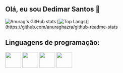 ## Olá, eu sou Dedimar Santos 👋


![Anurag's GitHub stats](https://github-readme-stats.vercel.app/api?username=Dedimar-dev&theme=dark&show_icons=true)
[![Top Langs](https://github-readme-stats.vercel.app/api/top-langs/?username=Dedimar-dev&langs_count=8&theme=dark&show_icons=true))](https://github.com/anuraghazra/github-readme-stats 


## Linguagens de programação:
<img src="https://cdn.jsdelivr.net/gh/devicons/devicon/icons/javascript/javascript-original.svg" width="50"></img>
<img src="https://cdn.jsdelivr.net/gh/devicons/devicon/icons/html5/html5-original.svg" width="50"></img>
<img src="https://cdn.jsdelivr.net/gh/devicons/devicon/icons/css3/css3-original.svg" width="50"></img>
<img src="https://cdn.jsdelivr.net/gh/devicons/devicon/icons/git/git-original.svg" width="50"></img>
<!-- <img src="https://cdn.jsdelivr.net/gh/devicons/devicon/icons/react/react-original.svg" width="50"></img>
<img src="https://cdn.jsdelivr.net/gh/devicons/devicon/icons/python/python-original.svg" width="50"></img> -->

<!-- ##
 
<a href='www.linkedin.com/in/dedimar-santos-3bba211b7'>
<img width='30' height='40' ; src="https://cdn.jsdelivr.net/gh/devicons/devicon/icons/linkedin/linkedin-original.svg"
</a>
  
 <a href=''>
<img width='30' height='40' ; src=""
</a>
<a href=''>
<img width='30' height='40' ; src=""
</a> -->

<!-- **Dedimar-dev/Dedimar-dev** is a ✨ _special_ ✨ repository because its `README.md` (this file) appears on your GitHub profile.

Here are some ideas to get you started:

- 🔭 I’m currently working on ...
- 🌱 I’m currently learning ...
- 👯 I’m looking to collaborate on ...
- 🤔 I’m looking for help with ...
- 💬 Ask me about ...
- 📫 How to reach me: ...
- 😄 Pronouns: ...
- ⚡ Fun fact: ...
--> 
